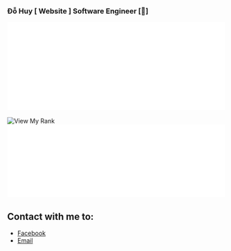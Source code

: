 ### Đỗ Huy [ Website ] Software Engineer [🐞]

<img src="svg/SolarSystem.svg">

![View My Rank](https://github-decoration.onrender.com/)
<img src="svg/VisualStudioCode.svg">
 
## Contact with me to: 
- [Facebook](https://www.facebook.com/dohuyxyz/)
- [Email](dohuy200276@gmail.com)
